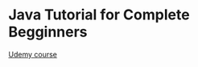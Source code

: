 # Java Tutorial for Complete Begginners

[Udemy course](https://indra.udemy.com/course/java-tutorial/learn/lecture/172760#overview)
